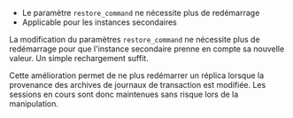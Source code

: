 <!--
Les commits sur ce sujet sont :

* https://commitfest.postgresql.org/31/2802/
* https://git.postgresql.org/gitweb/?p=postgresql.git;a=commit;h=942305a36365433eff3c1937945758f2dbf1662b

Discussion

* https://gitlab.dalibo.info/formation/workshops/-/issues/102

-->

<div class="slide-content">

* Le paramètre `restore_command` ne nécessite plus de redémarrage
* Applicable pour les instances secondaires

</div>

<div class="notes">

La modification du paramètres `restore_command` ne nécessite plus de
redémarrage pour que l'instance secondaire prenne en compte sa nouvelle
valeur. Un simple rechargement suffit.

Cette amélioration permet de ne plus redémarrer un réplica lorsque la provenance
des archives de journaux de transaction est modifiée. Les sessions en cours sont
donc maintenues sans risque lors de la manipulation.

</div>
